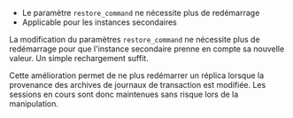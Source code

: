 <!--
Les commits sur ce sujet sont :

* https://commitfest.postgresql.org/31/2802/
* https://git.postgresql.org/gitweb/?p=postgresql.git;a=commit;h=942305a36365433eff3c1937945758f2dbf1662b

Discussion

* https://gitlab.dalibo.info/formation/workshops/-/issues/102

-->

<div class="slide-content">

* Le paramètre `restore_command` ne nécessite plus de redémarrage
* Applicable pour les instances secondaires

</div>

<div class="notes">

La modification du paramètres `restore_command` ne nécessite plus de
redémarrage pour que l'instance secondaire prenne en compte sa nouvelle
valeur. Un simple rechargement suffit.

Cette amélioration permet de ne plus redémarrer un réplica lorsque la provenance
des archives de journaux de transaction est modifiée. Les sessions en cours sont
donc maintenues sans risque lors de la manipulation.

</div>
